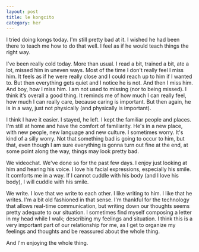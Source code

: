 ```yaml
---
layout: post
title: le kongcito
category: her
---
```

I tried doing kongs today. I'm still pretty bad at it. I wished he had been  there to teach me how to do that well. I feel as if he would teach things the right way. 

I've been really cold today. More than usual. I read a bit, trained a bit, ate a lot, missed him in uneven ways. Most of the time I don't really feel I miss him. It feels as if he were really close and I could reach up to him if I wanted to. But then everything gets quiet and I notice he is not. And then I miss him. And boy, how I miss him. I am not used to missing (nor to being missed). I think it’s overall a good thing. It reminds me of how much I can really feel, how much I can really care, because caring is important. But then again, he is in a way, just not physically (and physically is important).

I think I have it easier. I stayed, he left. I kept the familiar people and places. I'm still at home and have the comfort of familiarity. He's in a new place, with new people, new language and new culture. I sometimes worry. It's kind of a silly worry.  Not that something bad is going to occur to him, but that, even though I am sure everything is gonna turn out fine at the end, at some point along the way, things may look pretty bad. 

We videochat. We've done so for the past few days. I enjoy just looking at him and hearing his voice. I love his facial expressions, especially his smile. It comforts me in a way. If I cannot cuddle with his body (and I love his body), I will cuddle with his smile. 

We write. I love that we write to each other. I like writing to him. I like that he writes. I'm a bit old fashioned in that sense. I'm thankful for the technology that allows real-time communication, but writing down our thoughts seems pretty adequate to our situation. I sometimes find myself composing a letter in my head while I walk; describing my feelings and situation. I think this is a very important part of our relationship for me, as I get to organize my feelings and thoughts and be reassured about the whole thing. 

And I'm enjoying the whole thing. 




